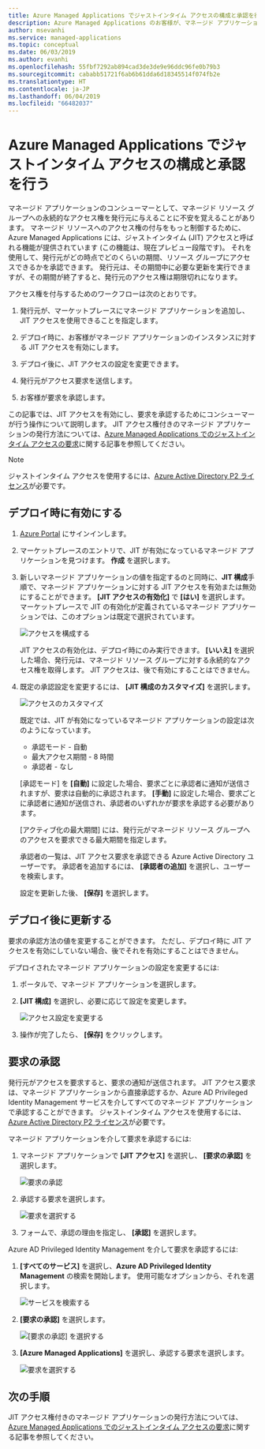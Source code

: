 ```yaml
---
title: Azure Managed Applications でジャストインタイム アクセスの構成と承認を行う
description: Azure Managed Applications のお客様が、マネージド アプリケーションへのジャストインタイム アクセス要求を承認する方法について説明します。
author: msevanhi
ms.service: managed-applications
ms.topic: conceptual
ms.date: 06/03/2019
ms.author: evanhi
ms.openlocfilehash: 55fbf7292ab894cad3de3de9e96ddc96fe0b79b3
ms.sourcegitcommit: cababb51721f6ab6b61dda6d18345514f074fb2e
ms.translationtype: HT
ms.contentlocale: ja-JP
ms.lasthandoff: 06/04/2019
ms.locfileid: "66482037"
---
```

# <a name="configure-and-approve-just-in-time-access-for-azure-managed-applications"></a>Azure Managed Applications でジャストインタイム アクセスの構成と承認を行う

マネージド アプリケーションのコンシューマーとして、マネージド リソース グループへの永続的なアクセス権を発行元に与えることに不安を覚えることがあります。 マネージド リソースへのアクセス権の付与をもっと制御するために、Azure Managed Applications には、ジャストインタイム (JIT) アクセスと呼ばれる機能が提供されています (この機能は、現在プレビュー段階です)。 それを使用して、発行元がどの時点でどのくらいの期間、リソース グループにアクセスできるかを承認できます。 発行元は、その期間中に必要な更新を実行できますが、その期間が終了すると、発行元のアクセス権は期限切れになります。

アクセス権を付与するためのワークフローは次のとおりです。

1. 発行元が、マーケットプレースにマネージド アプリケーションを追加し、JIT アクセスを使用できることを指定します。

1. デプロイ時に、お客様がマネージド アプリケーションのインスタンスに対する JIT アクセスを有効にします。

1. デプロイ後に、JIT アクセスの設定を変更できます。

1. 発行元がアクセス要求を送信します。

1. お客様が要求を承認します。

この記事では、JIT アクセスを有効にし、要求を承認するためにコンシューマーが行う操作について説明します。 JIT アクセス権付きのマネージド アプリケーションの発行方法については、[Azure Managed Applications でのジャストインタイム アクセスの要求](request-just-in-time-access.md)に関する記事を参照してください。

> [!NOTE]
> ジャストインタイム アクセスを使用するには、[Azure Active Directory P2 ライセンス](../active-directory/privileged-identity-management/subscription-requirements.md)が必要です。

## <a name="enable-during-deployment"></a>デプロイ時に有効にする

1. [Azure Portal](https://portal.azure.com) にサインインします。

1. マーケットプレースのエントリで、JIT が有効になっているマネージド アプリケーションを見つけます。 **作成** を選択します。

1. 新しいマネージド アプリケーションの値を指定するのと同時に、**JIT 構成**手順で、マネージド アプリケーションに対する JIT アクセスを有効または無効にすることができます。 **[JIT アクセスの有効化]** で **[はい]** を選択します。 マーケットプレースで JIT の有効化が定義されているマネージド アプリケーションでは、このオプションは既定で選択されています。

   ![アクセスを構成する](./media/approve-just-in-time-access/configure-jit-access.png)

   JIT アクセスの有効化は、デプロイ時にのみ実行できます。 **[いいえ]** を選択した場合、発行元は、マネージド リソース グループに対する永続的なアクセス権を取得します。 JIT アクセスは、後で有効にすることはできません。

1. 既定の承認設定を変更するには、 **[JIT 構成のカスタマイズ]** を選択します。

   ![アクセスのカスタマイズ](./media/approve-just-in-time-access/customize-jit-access.png)

   既定では、JIT が有効になっているマネージド アプリケーションの設定は次のようになっています。

   * 承認モード - 自動
   * 最大アクセス期間 - 8 時間
   * 承認者 - なし

   [承認モード] を **[自動]** に設定した場合、要求ごとに承認者に通知が送信されますが、要求は自動的に承認されます。 **[手動]** に設定した場合、要求ごとに承認者に通知が送信され、承認者のいずれかが要求を承認する必要があります。

   [アクティブ化の最大期間] には、発行元がマネージド リソース グループへのアクセスを要求できる最大期間を指定します。

   承認者の一覧は、JIT アクセス要求を承認できる Azure Active Directory ユーザーです。 承認者を追加するには、 **[承認者の追加]** を選択し、ユーザーを検索します。

   設定を更新した後、 **[保存]** を選択します。

## <a name="update-after-deployment"></a>デプロイ後に更新する

要求の承認方法の値を変更することができます。 ただし、デプロイ時に JIT アクセスを有効にしていない場合、後でそれを有効にすることはできません。

デプロイされたマネージド アプリケーションの設定を変更するには:

1. ポータルで、マネージド アプリケーションを選択します。

1. **[JIT 構成]** を選択し、必要に応じて設定を変更します。

   ![アクセス設定を変更する](./media/approve-just-in-time-access/change-settings.png)

1. 操作が完了したら、 **[保存]** をクリックします。

## <a name="approve-requests"></a>要求の承認

発行元がアクセスを要求すると、要求の通知が送信されます。 JIT アクセス要求は、マネージド アプリケーションから直接承認するか、Azure AD Privileged Identity Management サービスを介してすべてのマネージド アプリケーションで承認することができます。 ジャストインタイム アクセスを使用するには、[Azure Active Directory P2 ライセンス](../active-directory/privileged-identity-management/subscription-requirements.md)が必要です。

マネージド アプリケーションを介して要求を承認するには:

1. マネージド アプリケーションで **[JIT アクセス]** を選択し、 **[要求の承認]** を選択します。

   ![要求の承認](./media/approve-just-in-time-access/approve-requests.png)
 
1. 承認する要求を選択します。

   ![要求を選択する](./media/approve-just-in-time-access/select-request.png)

1. フォームで、承認の理由を指定し、 **[承認]** を選択します。

Azure AD Privileged Identity Management を介して要求を承認するには:

1. **[すべてのサービス]** を選択し、**Azure AD Privileged Identity Management** の検索を開始します。 使用可能なオプションから、それを選択します。

   ![サービスを検索する](./media/approve-just-in-time-access/search.png)

1. **[要求の承認]** を選択します。

   ![[要求の承認] を選択する](./media/approve-just-in-time-access/select-approve-requests.png)

1. **[Azure Managed Applications]** を選択し、承認する要求を選択します。

   ![要求を選択する](./media/approve-just-in-time-access/view-requests.png)

## <a name="next-steps"></a>次の手順

JIT アクセス権付きのマネージド アプリケーションの発行方法については、[Azure Managed Applications でのジャストインタイム アクセスの要求](request-just-in-time-access.md)に関する記事を参照してください。
